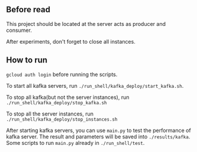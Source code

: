 ## Before read

This project should be located at the server acts as producer and consumer.

After experiments, don't forget to close all instances.
## How to run

`gcloud auth login` before running the scripts.

To start all kafka servers, run `./run_shell/kafka_deploy/start_kafka.sh`.

To stop all kafka(but not the server instances), run `./run_shell/kafka_deploy/stop_kafka.sh`

To stop all the server instances, run `./run_shell/kafka_deploy/stop_instances.sh`

After starting kafka servers, you can use `main.py` to test the performance of kafka server. The result and parameters will be saved into `./results/kafka`. Some scripts to run `main.py` already in `./run_shell/test`.
